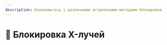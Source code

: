 ```yaml
---
description: Ознакомьтесь с различными встроенными методами блокировки X-лучей.
---
```


# 🩻 Блокировка X-лучей
